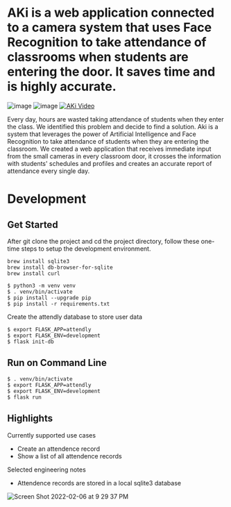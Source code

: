 # AKi is a web application connected to a camera system that uses Face Recognition to take attendance of classrooms when students are entering the door. It saves time and is highly accurate.
![image](https://user-images.githubusercontent.com/83354426/152682836-4ce4ed8f-33a8-4fed-a279-3af200531ebe.png)
![image](https://user-images.githubusercontent.com/63549601/152729698-607f8a10-5311-4dcb-95bd-9ab4a8e61be5.png)
[![AKi Video]({https://user-images.githubusercontent.com/83354426/152682836-4ce4ed8f-33a8-4fed-a279-3af200531ebe.png})]({https://www.youtube.com/watch?v=uB52tE804CY} "AKi First Web Application with Face Recognition for Taking Attendance in Schools | GunnHacks 8.0")


Every day, hours are wasted taking attendance of students when they enter the class. We identified this problem and decide to find a solution. Aki is a system that leverages the power of Artificial Intelligence and Face Recognition to take attendance of students when they are entering the classroom. We created a web application that receives immediate input from the small cameras in every classroom door, it crosses the information with students' schedules and profiles and creates an accurate report of attendance every single day.

# Development
## Get Started
After git clone the project and cd the project directory, follow these one-time steps to setup the development environment.
```
brew install sqlite3
brew install db-browser-for-sqlite
brew install curl

$ python3 -m venv venv
$ . venv/bin/activate
$ pip install --upgrade pip
$ pip install -r requirements.txt
```

Create the attendly database to store user data
```
$ export FLASK_APP=attendly
$ export FLASK_ENV=development
$ flask init-db
```

## Run on Command Line
```
$ . venv/bin/activate
$ export FLASK_APP=attendly
$ export FLASK_ENV=development
$ flask run
```

## Highlights
Currently supported use cases
* Create an attendence record
* Show a list of all attendence records

Selected engineering notes
* Attendence records are stored in a local sqlite3 database

![Screen Shot 2022-02-06 at 9 29 37 PM]()
